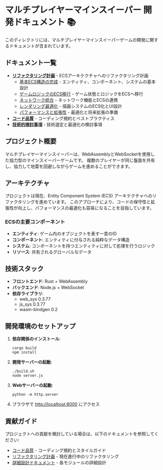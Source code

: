 # マルチプレイヤーマインスイーパー 開発ドキュメント 📚

このディレクトリには、マルチプレイヤーマインスイーパーゲームの開発に関するドキュメントが含まれています。

## ドキュメント一覧

- [**リファクタリング計画**](./リファクタリング計画/リファクタリング計画.md) - ECSアーキテクチャへのリファクタリング計画
  - [基本ECS構造の完成](./リファクタリング計画/01_基本ECS構造の完成) - エンティティ、コンポーネント、システムの基本設計
  - [ゲームロジックのECS移行](./リファクタリング計画/02_ゲームロジックのECS移行) - ゲーム状態とロジックをECSへ移行
  - [ネットワーク統合](./リファクタリング計画/03_ネットワーク統合) - ネットワーク機能とECSの連携
  - [レンダリング最適化](./リファクタリング計画/04_レンダリング最適化) - 描画システムのECS化とUI設計
  - [パフォーマンスと拡張性](./リファクタリング計画/05_パフォーマンスと拡張性) - 最適化と将来拡張の準備
- [**コード品質**](./コード品質.md) - コーディング規約とベストプラクティス
- [**技術的検討事項**](./技術的考慮事項.md) - 技術選定と最適化の検討事項

## プロジェクト概要

マルチプレイヤーマインスイーパーは、WebAssemblyとWebSocketを使用した協力型のマインスイーパーゲームです。
複数のプレイヤーが同じ盤面を共有し、協力して地雷を回避しながらゲームを進めることができます。

## アーキテクチャ

プロジェクトは現在、Entity Component System (ECS) アーキテクチャへのリファクタリングを進めています。
このアプローチにより、コードの保守性と拡張性が向上し、パフォーマンスの最適化も容易になることを目指しています。

### ECSの主要コンポーネント

- **エンティティ**: ゲーム内のオブジェクトを表す一意のID
- **コンポーネント**: エンティティに付与される純粋なデータ構造
- **システム**: コンポーネントを持つエンティティに対して処理を行うロジック
- **リソース**: 共有されるグローバルなデータ

## 技術スタック

- **フロントエンド**: Rust + WebAssembly
- **バックエンド**: Node.js + WebSocket
- **依存ライブラリ**:
  - web_sys 0.3.77
  - js_sys 0.3.77
  - wasm-bindgen 0.2

## 開発環境のセットアップ

1. **依存関係のインストール**:
   ```
   cargo build
   npm install
   ```

2. **開発サーバーの起動**:
   ```
   ./build.sh
   node server.js
   ```

3. **Webサーバーの起動**:
   ```
   python -m http.server
   ```

4. ブラウザで [http://localhost:8000](http://localhost:8000) にアクセス

## 貢献ガイド

プロジェクトへの貢献を検討している場合は、以下のドキュメントを参照してください:

- [コード品質](./コード品質.md) - コーディング規約とスタイルガイド
- [リファクタリング計画](./リファクタリング計画/リファクタリング計画.md) - 現在進行中のリファクタリング
- [詳細設計ドキュメント](./リファクタリング計画/) - 各モジュールの詳細設計 